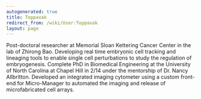 ```yaml
---
autogenerated: true
title: Toppavak
redirect_from: /wiki/User:Toppavak
layout: page
---
```


Post-doctoral researcher at Memorial Sloan Kettering Cancer Center in
the lab of Zhirong Bao. Developing real time embryonic cell tracking and
lineaging tools to enable single cell perturbations to study the
regulation of embryogenesis. Complete PhD in Biomedical Engineering at
the University of North Carolina at Chapel Hill in 2/14 under the
mentorship of Dr. Nancy Allbritton. Developed an integrated imaging
cytometer using a custom front-end for Micro-Manager to automated the
imaging and release of microfabricated cell arrays.
